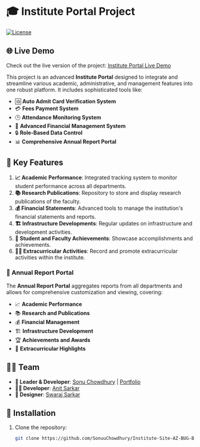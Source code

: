 # 🎓 Institute Portal Project

[![License](https://img.shields.io/badge/license-MIT-blue.svg)](LICENSE)

## 🌐 Live Demo

Check out the live version of the project: [Institute Portal Live Demo](https://aoteduproject.vercel.app/)


This project is an advanced **Institute Portal** designed to integrate and streamline various academic, administrative, and management features into one robust platform. It includes sophisticated tools like:

- 🆔 **Auto Admit Card Verification System**
- 💳 **Fees Payment System**
- 🕒 **Attendance Monitoring System**
- 💼 **Advanced Financial Management System**
- 🔒 **Role-Based Data Control**
- 📊 **Comprehensive Annual Report Portal**

## 🌟 Key Features

1. **📈 Academic Performance**: Integrated tracking system to monitor student performance across all departments.
2. **📚 Research Publications**: Repository to store and display research publications of the faculty.
3. **💰 Financial Statements**: Advanced tools to manage the institution's financial statements and reports.
4. **🏗️ Infrastructure Developments**: Regular updates on infrastructure and development activities.
5. **🏅 Student and Faculty Achievements**: Showcase accomplishments and achievements.
6. **🏃‍♂️ Extracurricular Activities**: Record and promote extracurricular activities within the institute.

### 📑 Annual Report Portal

The **Annual Report Portal** aggregates reports from all departments and allows for comprehensive customization and viewing, covering:
- 📈 **Academic Performance**
- 📚 **Research and Publications**
- 💰 **Financial Management**
- 🏗️ **Infrastructure Development**
- 🏆 **Achievements and Awards**
- 🎉 **Extracurricular Highlights**

## 🧑‍💻 Team

- **👑 Leader & Developer**: [Sonu Chowdhury](https://github.com/SonuuChowdhury) | [Portfolio](https://portfolio-sonuuchowdhury.vercel.app/)
- **👨‍💻 Developer**: [Anit Sarkar](https://github.com/AnitSarkar123)
- **🎨 Designer**: [Swaraj Sarkar](https://github.com/swaraj-das)

## 🚀 Installation

1. Clone the repository:
   ```bash
   git clone https://github.com/SonuuChowdhury/Institute-Site-AZ-BUG-BUSTERS.git
